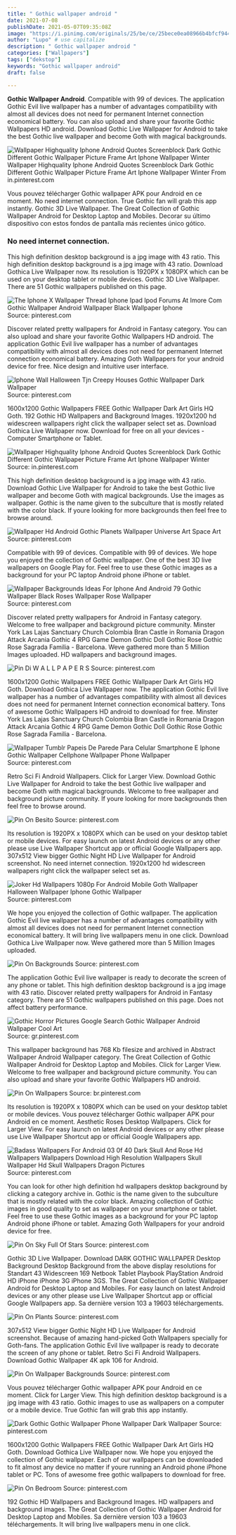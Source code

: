 ```yaml
---
title: " Gothic wallpaper android "
date: 2021-07-08
publishDate: 2021-05-07T09:35:08Z
image: "https://i.pinimg.com/originals/25/be/ce/25bece0ea08966b4bfcf9441a9b09680.png"
author: "Lupo" # use capitalize
description: " Gothic wallpaper android "
categories: ["Wallpapers"]
tags: ["dekstop"]
keywords: "Gothic wallpaper android"
draft: false

---
```



**Gothic Wallpaper Android**. Compatible with 99 of devices. The application Gothic Evil live wallpaper has a number of advantages compatibility with almost all devices does not need for permanent Internet connection economical battery. You can also upload and share your favorite Gothic Wallpapers HD android. Download Gothic Live Wallpaper for Android to take the best Gothic live wallpaper and become Goth with magical backgrounds.

![Wallpaper Highquality Iphone Android Quotes Screenblock Dark Gothic Different Gothic Wallpaper Picture Frame Art Iphone Wallpaper Winter](https://i.pinimg.com/474x/d0/dd/2c/d0dd2cbb8fdd4f7cbf1e6eb7b4309ef8.jpg "Wallpaper Highquality Iphone Android Quotes Screenblock Dark Gothic Different Gothic Wallpaper Picture Frame Art Iphone Wallpaper Winter")
Wallpaper Highquality Iphone Android Quotes Screenblock Dark Gothic Different Gothic Wallpaper Picture Frame Art Iphone Wallpaper Winter From in.pinterest.com


Vous pouvez télécharger Gothic wallpaper APK pour Android en ce moment. No need internet connection. True Gothic fan will grab this app instantly. Gothic 3D Live Wallpaper. The Great Collection of Gothic Wallpaper Android for Desktop Laptop and Mobiles. Decorar su último dispositivo con estos fondos de pantalla más recientes único gótico.

### No need internet connection.

This high definition desktop background is a jpg image with 43 ratio. This high definition desktop background is a jpg image with 43 ratio. Download Gothica Live Wallpaper now. Its resolution is 1920PX x 1080PX which can be used on your desktop tablet or mobile devices. Gothic 3D Live Wallpaper. There are 51 Gothic wallpapers published on this page.


![The Iphone X Wallpaper Thread Iphone Ipad Ipod Forums At Imore Com Gothic Wallpaper Android Wallpaper Black Wallpaper Iphone](https://i.pinimg.com/originals/4b/5d/3c/4b5d3c17096537a0099a6d3756904ced.jpg "The Iphone X Wallpaper Thread Iphone Ipad Ipod Forums At Imore Com Gothic Wallpaper Android Wallpaper Black Wallpaper Iphone")
Source: pinterest.com

Discover related pretty wallpapers for Android in Fantasy category. You can also upload and share your favorite Gothic Wallpapers HD android. The application Gothic Evil live wallpaper has a number of advantages compatibility with almost all devices does not need for permanent Internet connection economical battery. Amazing Goth Wallpapers for your android device for free. Nice design and intuitive user interface.

![Iphone Wall Halloween Tjn Creepy Houses Gothic Wallpaper Dark Wallpaper](https://i.pinimg.com/originals/6d/30/1a/6d301af28f669b9208b5ed58e437d5cd.jpg "Iphone Wall Halloween Tjn Creepy Houses Gothic Wallpaper Dark Wallpaper")
Source: pinterest.com

1600x1200 Gothic Wallpapers FREE Gothic Wallpaper Dark Art Girls HQ Goth. 192 Gothic HD Wallpapers and Background Images. 1920x1200 hd widescreen wallpapers right click the wallpaper select set as. Download Gothica Live Wallpaper now. Download for free on all your devices - Computer Smartphone or Tablet.

![Wallpaper Highquality Iphone Android Quotes Screenblock Dark Gothic Different Gothic Wallpaper Picture Frame Art Iphone Wallpaper Winter](https://i.pinimg.com/474x/d0/dd/2c/d0dd2cbb8fdd4f7cbf1e6eb7b4309ef8.jpg "Wallpaper Highquality Iphone Android Quotes Screenblock Dark Gothic Different Gothic Wallpaper Picture Frame Art Iphone Wallpaper Winter")
Source: in.pinterest.com

This high definition desktop background is a jpg image with 43 ratio. Download Gothic Live Wallpaper for Android to take the best Gothic live wallpaper and become Goth with magical backgrounds. Use the images as wallpaper. Gothic is the name given to the subculture that is mostly related with the color black. If youre looking for more backgrounds then feel free to browse around.

![Wallpaper Hd Android Gothic Planets Wallpaper Universe Art Space Art](https://i.pinimg.com/originals/1b/ef/0e/1bef0ea488cfd24af432a006e1b69047.jpg "Wallpaper Hd Android Gothic Planets Wallpaper Universe Art Space Art")
Source: pinterest.com

Compatible with 99 of devices. Compatible with 99 of devices. We hope you enjoyed the collection of Gothic wallpaper. One of the best 3D live wallpapers on Google Play for. Feel free to use these Gothic images as a background for your PC laptop Android phone iPhone or tablet.

![Wallpaper Backgrounds Ideas For Iphone And Android 79 Gothic Wallpaper Black Roses Wallpaper Rose Wallpaper](https://i.pinimg.com/originals/54/fe/64/54fe64a497f08310d47ad184067b2e60.jpg "Wallpaper Backgrounds Ideas For Iphone And Android 79 Gothic Wallpaper Black Roses Wallpaper Rose Wallpaper")
Source: pinterest.com

Discover related pretty wallpapers for Android in Fantasy category. Welcome to free wallpaper and background picture community. Minster York Las Lajas Sanctuary Church Colombia Bran Castle in Romania Dragon Attack Arcania Gothic 4 RPG Game Demon Gothic Doll Gothic Rose Gothic Rose Sagrada Familia - Barcelona. Weve gathered more than 5 Million Images uploaded. HD wallpapers and background images.

![Pin Di W A L L P A P E R S](https://i.pinimg.com/originals/52/c6/48/52c648957e348a41b1f97af759a2fe98.jpg "Pin Di W A L L P A P E R S")
Source: pinterest.com

1600x1200 Gothic Wallpapers FREE Gothic Wallpaper Dark Art Girls HQ Goth. Download Gothica Live Wallpaper now. The application Gothic Evil live wallpaper has a number of advantages compatibility with almost all devices does not need for permanent Internet connection economical battery. Tons of awesome Gothic Wallpapers HD android to download for free. Minster York Las Lajas Sanctuary Church Colombia Bran Castle in Romania Dragon Attack Arcania Gothic 4 RPG Game Demon Gothic Doll Gothic Rose Gothic Rose Sagrada Familia - Barcelona.

![Wallpaper Tumblr Papeis De Parede Para Celular Smartphone E Iphone Gothic Wallpaper Cellphone Wallpaper Phone Wallpaper](https://i.pinimg.com/originals/c0/e0/bc/c0e0bc2713a5192f55cef53d8b576dff.jpg "Wallpaper Tumblr Papeis De Parede Para Celular Smartphone E Iphone Gothic Wallpaper Cellphone Wallpaper Phone Wallpaper")
Source: pinterest.com

Retro Sci Fi Android Wallpapers. Click for Larger View. Download Gothic Live Wallpaper for Android to take the best Gothic live wallpaper and become Goth with magical backgrounds. Welcome to free wallpaper and background picture community. If youre looking for more backgrounds then feel free to browse around.

![Pin On Besito](https://i.pinimg.com/564x/9a/9f/aa/9a9faa2c2f16973c82f135b54069a909.jpg "Pin On Besito")
Source: pinterest.com

Its resolution is 1920PX x 1080PX which can be used on your desktop tablet or mobile devices. For easy launch on latest Android devices or any other please use Live Wallpaper Shortcut app or official Google Wallpapers app. 307x512 View bigger Gothic Night HD Live Wallpaper for Android screenshot. No need internet connection. 1920x1200 hd widescreen wallpapers right click the wallpaper select set as.

![Joker Hd Wallpapers 1080p For Android Mobile Goth Wallpaper Halloween Wallpaper Iphone Gothic Wallpaper](https://i.pinimg.com/originals/2e/37/58/2e37587c3095f164cdd1d7fcaa53f3d0.jpg "Joker Hd Wallpapers 1080p For Android Mobile Goth Wallpaper Halloween Wallpaper Iphone Gothic Wallpaper")
Source: pinterest.com

We hope you enjoyed the collection of Gothic wallpaper. The application Gothic Evil live wallpaper has a number of advantages compatibility with almost all devices does not need for permanent Internet connection economical battery. It will bring live wallpapers menu in one click. Download Gothica Live Wallpaper now. Weve gathered more than 5 Million Images uploaded.

![Pin On Backgrounds](https://i.pinimg.com/originals/83/31/25/833125b3e0676fdea3c5143582eefcfb.jpg "Pin On Backgrounds")
Source: pinterest.com

The application Gothic Evil live wallpaper is ready to decorate the screen of any phone or tablet. This high definition desktop background is a jpg image with 43 ratio. Discover related pretty wallpapers for Android in Fantasy category. There are 51 Gothic wallpapers published on this page. Does not affect battery performance.

![Gothic Horror Pictures Google Search Gothic Wallpaper Android Wallpaper Cool Art](https://i.pinimg.com/originals/03/2d/17/032d170458879fb8f9cb6aad2329e80a.jpg "Gothic Horror Pictures Google Search Gothic Wallpaper Android Wallpaper Cool Art")
Source: gr.pinterest.com

This wallpaper background has 768 Kb filesize and archived in Abstract Wallpaper Android Wallpaper category. The Great Collection of Gothic Wallpaper Android for Desktop Laptop and Mobiles. Click for Larger View. Welcome to free wallpaper and background picture community. You can also upload and share your favorite Gothic Wallpapers HD android.

![Pin On Wallpapers](https://i.pinimg.com/originals/fd/12/2b/fd122ba844e64847b7c76f834ff1b6c3.jpg "Pin On Wallpapers")
Source: br.pinterest.com

Its resolution is 1920PX x 1080PX which can be used on your desktop tablet or mobile devices. Vous pouvez télécharger Gothic wallpaper APK pour Android en ce moment. Aesthetic Roses Desktop Wallpapers. Click for Larger View. For easy launch on latest Android devices or any other please use Live Wallpaper Shortcut app or official Google Wallpapers app.

![Badass Wallpapers For Android 03 0f 40 Dark Skull And Rose Hd Wallpapers Wallpapers Download High Resolution Wallpapers Skull Wallpaper Hd Skull Wallpapers Dragon Pictures](https://i.pinimg.com/originals/92/2d/b2/922db2a900e5e8c4becd722f640ec670.jpg "Badass Wallpapers For Android 03 0f 40 Dark Skull And Rose Hd Wallpapers Wallpapers Download High Resolution Wallpapers Skull Wallpaper Hd Skull Wallpapers Dragon Pictures")
Source: pinterest.com

You can look for other high definition hd wallpapers desktop background by clicking a category archive in. Gothic is the name given to the subculture that is mostly related with the color black. Amazing collection of Gothic images in good quality to set as wallpaper on your smartphone or tablet. Feel free to use these Gothic images as a background for your PC laptop Android phone iPhone or tablet. Amazing Goth Wallpapers for your android device for free.

![Pin On Sky Full Of Stars](https://i.pinimg.com/736x/fa/27/26/fa272654f6dfac4f24aa0fd4a52a7285.jpg "Pin On Sky Full Of Stars")
Source: pinterest.com

Gothic 3D Live Wallpaper. Download DARK GOTHIC WALLPAPER Desktop Background Desktop Background from the above display resolutions for Standart 43 Widescreen 169 Netbook Tablet Playbook PlayStation Android HD iPhone iPhone 3G iPhone 3GS. The Great Collection of Gothic Wallpaper Android for Desktop Laptop and Mobiles. For easy launch on latest Android devices or any other please use Live Wallpaper Shortcut app or official Google Wallpapers app. Sa dernière version 103 a 19603 téléchargements.

![Pin On Plants](https://i.pinimg.com/originals/1e/8b/f8/1e8bf890db711ce1a1f773d9cbd513d0.jpg "Pin On Plants")
Source: pinterest.com

307x512 View bigger Gothic Night HD Live Wallpaper for Android screenshot. Because of amazing hand-picked Goth Wallpapers specially for Goth-fans. The application Gothic Evil live wallpaper is ready to decorate the screen of any phone or tablet. Retro Sci Fi Android Wallpapers. Download Gothic Wallpaper 4K apk 106 for Android.

![Pin On Wallpaper Backgrounds](https://i.pinimg.com/originals/20/e2/c9/20e2c9663b71fdc0c31fa10e2a90b9f9.jpg "Pin On Wallpaper Backgrounds")
Source: pinterest.com

Vous pouvez télécharger Gothic wallpaper APK pour Android en ce moment. Click for Larger View. This high definition desktop background is a jpg image with 43 ratio. Gothic images to use as wallpapers on a computer or a mobile device. True Gothic fan will grab this app instantly.

![Dark Gothic Gothic Wallpaper Phone Wallpaper Dark Wallpaper](https://i.pinimg.com/474x/83/58/a7/8358a7318eb64a68ab205dd86be2b59f.jpg "Dark Gothic Gothic Wallpaper Phone Wallpaper Dark Wallpaper")
Source: pinterest.com

1600x1200 Gothic Wallpapers FREE Gothic Wallpaper Dark Art Girls HQ Goth. Download Gothica Live Wallpaper now. We hope you enjoyed the collection of Gothic wallpaper. Each of our wallpapers can be downloaded to fit almost any device no matter if youre running an Android phone iPhone tablet or PC. Tons of awesome free gothic wallpapers to download for free.

![Pin On Bedroom](https://i.pinimg.com/originals/25/be/ce/25bece0ea08966b4bfcf9441a9b09680.png "Pin On Bedroom")
Source: pinterest.com

192 Gothic HD Wallpapers and Background Images. HD wallpapers and background images. The Great Collection of Gothic Wallpaper Android for Desktop Laptop and Mobiles. Sa dernière version 103 a 19603 téléchargements. It will bring live wallpapers menu in one click.

